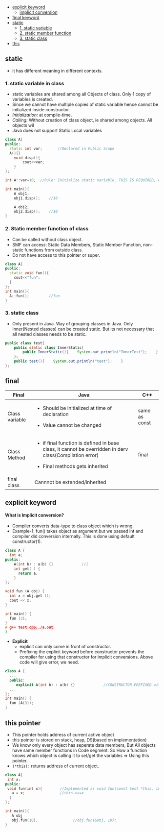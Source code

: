 - [explicit keyword](#explicit)
  - [implicit conversion](#impl)
- [final keyword](#final)
- [static](#what)
  - [1. static variable](#variable)
  - [2. static member function](#func)
  - [3. static class](#sclass)
- [this](#this)

<a name=what></a>
## static
- it has different meaning in different contexts.

<a name=variable></a>
### 1. static variable in class
- static variables are shared among all Objects of class. Only 1 copy of variables is created.
- Since we cannot have multiple copies of static variable hence cannot be initialized inside constructor.
- _Initialization:_ at compile-time.
- _Calling:_ Without creation of class object, ie shared among objects. All objects wil
- Java does not support Static Local variables
```c++
class A{
public:
  static int var;    	//Declared in Public Scope
  A(){}
	void disp(){
		cout<<var;
	}
};

int A::var=10;  //Rule: Initialize static variable. THIS IS REQUIRED, else Compiler will give undefined reference Error for var

int main(){
	A obj1;
	obj1.disp();    //10

	A obj2;
	obj2.disp();    //10
} 
```

<a name=func></a>
### 2. Static member function of class
- Can be called without class object.
- SMF can access: Static Data Members, Static Member Function, non-static functions from outside class.
- Do not have access to this pointer or super.
```c++
class A{
public:
  static void fun(){
    cout<<"fun";
  }
};
int main(){
  A::fun();         //fun
}
```

<a name=sclass></a>
### 3. static class
- Only present in Java. Way of grouping classes in Java. Only Inner(Nested classes) can be created static. But its not necessary that all nested classes needs to be static. 
```java
public class test{
    public static class InnerStatic{
        public InnerStatic(){    System.out.println("InnerTest");    }
    };
    public test(){    System.out.println("test");    }    
};
```

<a name=final></a>
## final

|Final|Java|C++|
|---|---|---|
|Class variable|<ul><li>Should be initialized at time of declaration</li></ul><ul><li>Value cannot be changed</li></ul>|same as const|
|Class Method|<ul><li>if final function is defined in base class, it cannot be overridden in derv class(Compilation error)</li></ul><ul><li>Final methods gets inherited</li></ul>|final|
|final class|Cannnot be extended/inherited||

<a name=explicit></a>
## explicit keyword

<a name=impl></a>
#### What is Implicit conversion?
- Compiler converts data-type to class object which is wrong.
- Example-1: fun() takes object as argument but we passed int and compiler did conversion internally. This is done using default constructor(1).
```c++
class A {
  int a;
public:
    A(int b) : a(b) {}             //1
    int get( ) {
      return a;
    }
};

void fun (A obj) {
  int x = obj.get ();
  cout << x;
}

int main() {
  fun (3);
}
# g++ test.cpp;./a.out
3
```
- **Explicit** 
  - explicit can only come in front of constructor.
  - Prefixing the explicit keyword before constructor prevents the compiler for using that constructor for implicit conversions. Above code will give error, we need.
```c++
class A {
  ...
  public:
     explicit A(int b) : a(b) {}             //CONSTRUCTOR PREFIXED with EXPLICIT stops implicit conversion
  ...
};
int main() {
  fun (A(3));
}
```

<a name=this></a>
## this pointer
- This pointer holds address of current active object
- this pointer is stored on stack, heap, DS(based on implementation)
- We know only every object has seperate data members, But All objects have same member functions in Code segment. So How a function knows which object is calling it to set/get the variables => Using this pointer.
- `(*this):` returns address of current object.
 ```c++
class A{
  int a;
public:
  void fun(int x){        //Implemented as void fun(const test *this, int x)
    a = x;                //this->a=x
   }
};

int main(){
    A obj
    obj.fun(10);                //obj.fun(&obj, 10);
}
```
